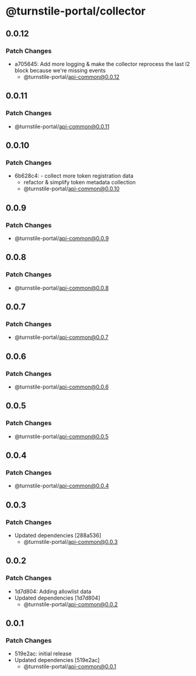 # @turnstile-portal/collector

## 0.0.12

### Patch Changes

- a705645: Add more logging & make the collector reprocess the last l2 block because we're missing events
  - @turnstile-portal/api-common@0.0.12

## 0.0.11

### Patch Changes

- @turnstile-portal/api-common@0.0.11

## 0.0.10

### Patch Changes

- 6b628c4: - collect more token registration data
  - refactor & simplify token metadata collection
  - @turnstile-portal/api-common@0.0.10

## 0.0.9

### Patch Changes

- @turnstile-portal/api-common@0.0.9

## 0.0.8

### Patch Changes

- @turnstile-portal/api-common@0.0.8

## 0.0.7

### Patch Changes

- @turnstile-portal/api-common@0.0.7

## 0.0.6

### Patch Changes

- @turnstile-portal/api-common@0.0.6

## 0.0.5

### Patch Changes

- @turnstile-portal/api-common@0.0.5

## 0.0.4

### Patch Changes

- @turnstile-portal/api-common@0.0.4

## 0.0.3

### Patch Changes

- Updated dependencies [288a536]
  - @turnstile-portal/api-common@0.0.3

## 0.0.2

### Patch Changes

- 1d7d804: Adding allowlist data
- Updated dependencies [1d7d804]
  - @turnstile-portal/api-common@0.0.2

## 0.0.1

### Patch Changes

- 519e2ac: initial release
- Updated dependencies [519e2ac]
  - @turnstile-portal/api-common@0.0.1
